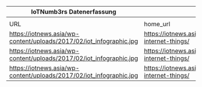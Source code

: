 |IoTNumb3rs Datenerfassung|||||||||||
| ---- | ---- | ---- | ---- | ---- | ---- | ---- | ---- | ---- | ---- | ---- |
||||||||||||
|URL|home_url|filename|device_class|device_count|market_class|market_volume|prognosis_year|publication_year|authorship_class|Dropbox folder|
|https://iotnews.asia/wp-content/uploads/2017/02/iot_infographic.jpg|https://iotnews.asia/85/iotinfographics/infographic-internet-things/|file7_iot_infographic.jpg|generic IoT|20000000000|||2010|||MariaMarg/20181213-0000|
|https://iotnews.asia/wp-content/uploads/2017/02/iot_infographic.jpg|https://iotnews.asia/85/iotinfographics/infographic-internet-things/|file7_iot_infographic.jpg|generic IoT|50000000000|||2020|||MariaMarg/20181213-0000|
|https://iotnews.asia/wp-content/uploads/2017/02/iot_infographic.jpg|https://iotnews.asia/85/iotinfographics/infographic-internet-things/|file7_iot_infographic.jpg|||global economic|1.44E+13|2020|||MariaMarg/20181213-0000|
